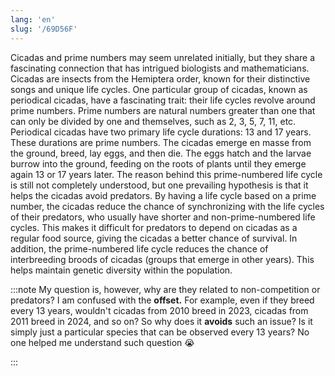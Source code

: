 ```yaml
---
lang: 'en'
slug: '/69D56F'
---
```


Cicadas and prime numbers may seem unrelated initially, but they share a fascinating connection that has intrigued biologists and mathematicians. Cicadas are insects from the Hemiptera order, known for their distinctive songs and unique life cycles. One particular group of cicadas, known as periodical cicadas, have a fascinating trait: their life cycles revolve around prime numbers. Prime numbers are natural numbers greater than one that can only be divided by one and themselves, such as 2, 3, 5, 7, 11, etc. Periodical cicadas have two primary life cycle durations: 13 and 17 years. These durations are prime numbers. The cicadas emerge en masse from the ground, breed, lay eggs, and then die. The eggs hatch and the larvae burrow into the ground, feeding on the roots of plants until they emerge again 13 or 17 years later. The reason behind this prime-numbered life cycle is still not completely understood, but one prevailing hypothesis is that it helps the cicadas avoid predators. By having a life cycle based on a prime number, the cicadas reduce the chance of synchronizing with the life cycles of their predators, who usually have shorter and non-prime-numbered life cycles. This makes it difficult for predators to depend on cicadas as a regular food source, giving the cicadas a better chance of survival. In addition, the prime-numbered life cycle reduces the chance of interbreeding broods of cicadas (groups that emerge in other years). This helps maintain genetic diversity within the population.

:::note
My question is, however, why are they related to non-competition or predators? I am confused with the **offset.** For example, even if they breed every 13 years, wouldn't cicadas from 2010 breed in 2023, cicadas from 2011 breed in 2024, and so on? So why does it **avoids** such an issue? Is it simply just a particular species that can be observed every 13 years? No one helped me understand such question 😭

:::

